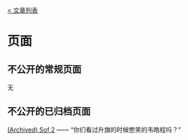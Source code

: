[< 文章列表](/)

# 页面

## 不公开的常规页面

无

## 不公开的已归档页面

[(Archived) Sof 2](/articles/sof-2.archived) —— “你们看过升旗的时候憋笑的韦皓程吗？”